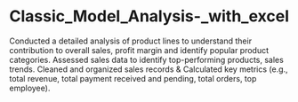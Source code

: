 # Classic_Model_Analysis-_with_excel
Conducted a detailed analysis of product lines to understand their contribution to overall sales, profit margin and identify popular product categories. Assessed sales data to identify top-performing products, sales trends.
Cleaned and organized sales records & Calculated key metrics (e.g., total revenue, total payment received and pending, total orders, top employee).
